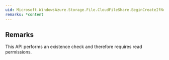 ```yaml
---  
uid: Microsoft.WindowsAzure.Storage.File.CloudFileShare.BeginCreateIfNotExists(System.AsyncCallback,System.Object)  
remarks: *content  
---  
```

  
## Remarks  
 This API performs an existence check and therefore requires read permissions.